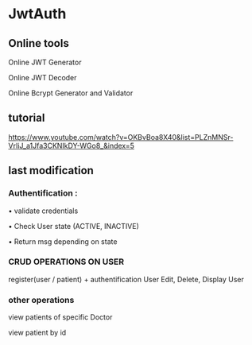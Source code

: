
# JwtAuth
## Online tools

Online JWT Generator

Online JWT Decoder

Online Bcrypt Generator and Validator

## tutorial

https://www.youtube.com/watch?v=OKBvBoa8X40&list=PLZnMNSr-VrIiJ_a1Jfa3CKNIkDY-WGo8_&index=5

## last modification

### Authentification : 

•	validate credentials

•	Check User state (ACTIVE, INACTIVE) 

•	Return msg depending on state

### CRUD OPERATIONS ON USER

 register(user / patient) + authentification  User
 Edit, Delete, Display User
 
 ### other operations
 view patients of specific Doctor
 
 view patient by id


